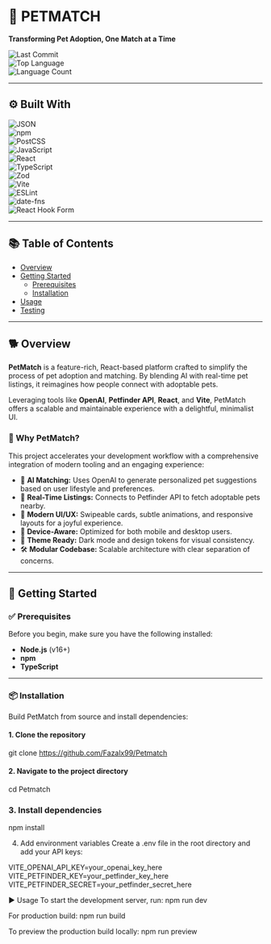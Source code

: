 # 🐾 PETMATCH  
**Transforming Pet Adoption, One Match at a Time**

![Last Commit](https://img.shields.io/github/last-commit/Fazalx99/Petmatch)  
![Top Language](https://img.shields.io/github/languages/top/Fazalx99/Petmatch)  
![Language Count](https://img.shields.io/github/languages/count/Fazalx99/Petmatch)

---

## ⚙️ Built With

![JSON](https://img.shields.io/badge/-JSON-informational?style=flat&logo=json)  
![npm](https://img.shields.io/badge/-npm-CB3837?style=flat&logo=npm)  
![PostCSS](https://img.shields.io/badge/-PostCSS-DD3A0A?style=flat&logo=postcss)  
![JavaScript](https://img.shields.io/badge/-JavaScript-F7DF1E?style=flat&logo=javascript&logoColor=black)  
![React](https://img.shields.io/badge/-React-61DAFB?style=flat&logo=react&logoColor=black)  
![TypeScript](https://img.shields.io/badge/-TypeScript-007ACC?style=flat&logo=typescript)  
![Zod](https://img.shields.io/badge/-Zod-3178C6?style=flat&logo=typescript)  
![Vite](https://img.shields.io/badge/-Vite-646CFF?style=flat&logo=vite&logoColor=white)  
![ESLint](https://img.shields.io/badge/-ESLint-4B32C3?style=flat&logo=eslint)  
![date-fns](https://img.shields.io/badge/-datefns-FF6B6B?style=flat)  
![React Hook Form](https://img.shields.io/badge/-React%20Hook%20Form-EC5990?style=flat)

---

## 📚 Table of Contents

- [Overview](#overview)  
- [Getting Started](#getting-started)  
  - [Prerequisites](#prerequisites)  
  - [Installation](#installation)  
- [Usage](#usage)  
- [Testing](#testing)

---

## 🐕 Overview

**PetMatch** is a feature-rich, React-based platform crafted to simplify the process of pet adoption and matching. By blending AI with real-time pet listings, it reimagines how people connect with adoptable pets.

Leveraging tools like **OpenAI**, **Petfinder API**, **React**, and **Vite**, PetMatch offers a scalable and maintainable experience with a delightful, minimalist UI.

### 🚀 Why PetMatch?

This project accelerates your development workflow with a comprehensive integration of modern tooling and an engaging experience:

- 🧠 **AI Matching:** Uses OpenAI to generate personalized pet suggestions based on user lifestyle and preferences.
- 🐾 **Real-Time Listings:** Connects to Petfinder API to fetch adoptable pets nearby.
- 🎨 **Modern UI/UX:** Swipeable cards, subtle animations, and responsive layouts for a joyful experience.
- 📱 **Device-Aware:** Optimized for both mobile and desktop users.
- 🌙 **Theme Ready:** Dark mode and design tokens for visual consistency.
- 🛠️ **Modular Codebase:** Scalable architecture with clear separation of concerns.

---

## 🏁 Getting Started

### ✅ Prerequisites

Before you begin, make sure you have the following installed:

- **Node.js** (v16+)
- **npm**
- **TypeScript**

---

### 📦 Installation

Build PetMatch from source and install dependencies:

#### 1. Clone the repository

git clone https://github.com/Fazalx99/Petmatch

#### 2. Navigate to the project directory

cd Petmatch
###  3. Install dependencies

npm install

4. Add environment variables
Create a .env file in the root directory and add your API keys:

VITE_OPENAI_API_KEY=your_openai_key_here
VITE_PETFINDER_KEY=your_petfinder_key_here
VITE_PETFINDER_SECRET=your_petfinder_secret_here


▶️ Usage
To start the development server, run:
npm run dev

For production build:
npm run build

To preview the production build locally:
npm run preview
